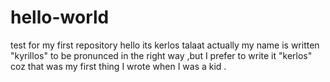 # hello-world
test for my first repository
hello its kerlos talaat actually my name is written "kyrillos" to be pronunced in the right way 
,but I prefer to write it "kerlos" coz that was my first thing I wrote when I was a kid .  
